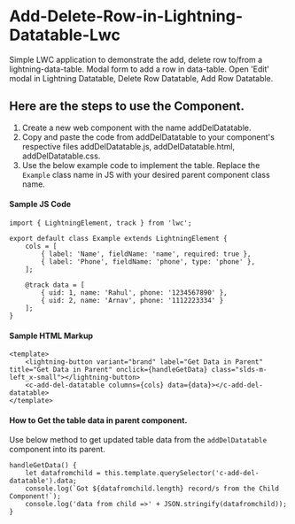 # Add-Delete-Row-in-Lightning-Datatable-Lwc

Simple LWC application to demonstrate the add, delete row to/from a lightning-data-table. Modal form to add a row in data-table. Open 'Edit' modal in Lightning Datatable, Delete Row Datatable, Add Row Datatable.



## Here are the steps to use the Component.

1. Create a new web component with the name addDelDatatable.
2. Copy and paste the code from addDelDatatable to your component's respective files
   addDelDatatable.js, addDelDatatable.html, addDelDatatable.css.
3. Use the below example code to implement the table. Replace the `Example` class name in JS with your desired parent component class name.


#### Sample JS Code

```
import { LightningElement, track } from 'lwc';

export default class Example extends LightningElement {
    cols = [
        { label: 'Name', fieldName: 'name', required: true },
        { label: 'Phone', fieldName: 'phone', type: 'phone' },
    ];

    @track data = [
        { uid: 1, name: 'Rahul', phone: '1234567890' },
        { uid: 2, name: 'Arnav', phone: '1112223334' }
    ];
}
```

#### Sample HTML Markup

```
<template>
    <lightning-button variant="brand" label="Get Data in Parent" title="Get Data in Parent" onclick={handleGetData} class="slds-m-left_x-small"></lightning-button>
    <c-add-del-datatable columns={cols} data={data}></c-add-del-datatable>
</template>
```

#### How to Get the table data in parent component.
Use below method to get updated table data from the `addDelDatatable` component into its parent.

```
handleGetData() {
    let datafromchild = this.template.querySelector('c-add-del-datatable').data;
    console.log(`Got ${datafromchild.length} record/s from the Child Component!`);
    console.log('data from child =>' + JSON.stringify(datafromchild));
}
```
